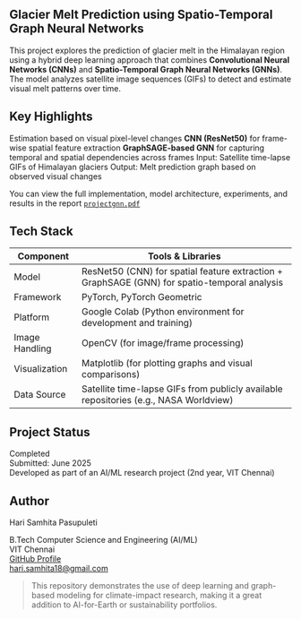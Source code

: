 ## Glacier Melt Prediction using Spatio-Temporal Graph Neural Networks

This project explores the prediction of glacier melt in the Himalayan region using a hybrid deep learning approach that combines **Convolutional Neural Networks (CNNs)** and **Spatio-Temporal Graph Neural Networks (GNNs)**. 
The model analyzes satellite image sequences (GIFs) to detect and estimate visual melt patterns over time.

## Key Highlights

Estimation based on visual pixel-level changes
**CNN (ResNet50)** for frame-wise spatial feature extraction
**GraphSAGE-based GNN** for capturing temporal and spatial dependencies across frames
Input: Satellite time-lapse GIFs of Himalayan glaciers
Output: Melt prediction graph based on observed visual changes

You can view the full implementation, model architecture, experiments, and results in the report
[`projectgnn.pdf`](projectgnn.pdf)

## Tech Stack

| **Component**      | **Tools & Libraries**                                                                        |
| ------------------ | -------------------------------------------------------------------------------------------- |
| Model              | ResNet50 (CNN) for spatial feature extraction + GraphSAGE (GNN) for spatio-temporal analysis |
| Framework          | PyTorch, PyTorch Geometric                                                                   |
| Platform           | Google Colab (Python environment for development and training)                               |
| Image Handling     | OpenCV (for image/frame processing)                                                          |
| Visualization      | Matplotlib (for plotting graphs and visual comparisons)                                      |
| Data Source        | Satellite time-lapse GIFs from publicly available repositories (e.g., NASA Worldview)        |


## Project Status

Completed  
Submitted: June 2025  
Developed as part of an AI/ML research project (2nd year, VIT Chennai)

## Author

Hari Samhita Pasupuleti

B.Tech Computer Science and Engineering (AI/ML)  
VIT Chennai  
[GitHub Profile](https://github.com/samhita18)  
hari.samhita18@gmail.com


> This repository demonstrates the use of deep learning and graph-based modeling for climate-impact research, making it a great addition to AI-for-Earth or sustainability portfolios.



